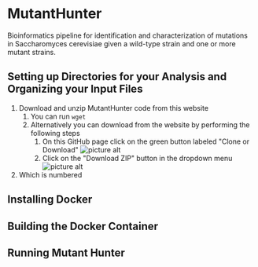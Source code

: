 # MutantHunter
Bioinformatics pipeline for identification and characterization of mutations in Saccharomyces cerevisiae given a wild-type strain and one or more mutant strains.


## Setting up Directories for your Analysis and Organizing your Input Files

1. Download and unzip MutantHunter code from this website
    1. You can run `wget `
    2. Alternatively you can download from the website by performing the following steps
        1. On this GitHub page click on the green button labeled "Clone or Download"
            ![picture alt](https://github.com/mae92/MutantHunter/blob/master/images/image1.png "Title is optional")
        2. Click on the "Download ZIP" button in the dropdown menu
            ![picture alt](https://github.com/mae92/MutantHunter/blob/master/images/image2.png "Title is optional")
2. Which is numbered


## Installing Docker



## Building the Docker Container


## Running Mutant Hunter


